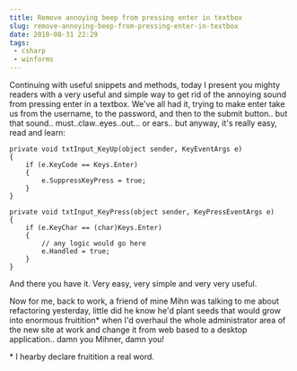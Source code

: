 ```yaml
---
title: Remove annoying beep from pressing enter in textbox
slug: remove-annoying-beep-from-pressing-enter-in-textbox
date: 2010-08-31 22:29
tags:
 - csharp
 - winforms
---
```

Continuing with useful snippets and methods, today I present you mighty readers with a very useful
and simple way to get rid of the annoying sound from pressing enter in a textbox. We've all had it, trying to make enter take us from the username, to the password, and then to the submit button.. but that sound.. must..claw..eyes..out... or ears.. but anyway, it's really easy, read and learn:

    private void txtInput_KeyUp(object sender, KeyEventArgs e)
    {
        if (e.KeyCode == Keys.Enter)
        {
            e.SuppressKeyPress = true;
        }
    }

    private void txtInput_KeyPress(object sender, KeyPressEventArgs e)
    {
        if (e.KeyChar == (char)Keys.Enter)
        {
            // any logic would go here
            e.Handled = true;
        }
    }

And there you have it. Very easy, very simple and very very useful.

Now for me, back to work, a friend of mine Mihn was talking to me about refactoring yesterday, little did he know he'd plant seeds that would grow into enormous fruitition* when I'd overhaul the whole administrator area of the new site at work and change it from web based to a desktop application.. damn you Mihner, damn you!

\* I hearby declare fruitition a real word.
